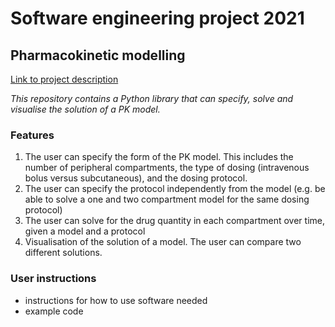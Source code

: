 # **Software engineering project 2021**
## **Pharmacokinetic modelling**

[Link to project description](https://sabs-r3.github.io/software-engineering-projects/01-introduction/index.html)

*This repository contains a Python library that can specify, solve and visualise the solution of a PK model.*

### **Features**

1. The user can specify the form of the PK model. This includes the number of peripheral compartments, the type of dosing (intravenous bolus versus subcutaneous), and the dosing protocol.
2. The user can specify the protocol independently from the model (e.g. be able to solve a one and two compartment model for the same dosing protocol)
3. The user can solve for the drug quantity in each compartment over time, given a model and a protocol
4. Visualisation of the solution of a model. The user can compare two different solutions.

### **User instructions**

 - instructions for how to use software needed
 - example code 





